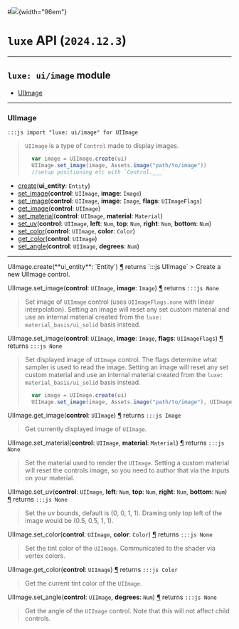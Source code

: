 #![](../../../../../../images/luxe-dark.svg){width="96em"}

# `luxe` API (`2024.12.3`)  


---

## `luxe: ui/image` module

- [UIImage](#uiimage)   

---

### UIImage
`:::js import "luxe: ui/image" for UIImage`
> `UIImage` is a type of `Control` made to display images.
> 
> ```js
>   var image = UIImage.create(ui)
>   UIImage.set_image(image, Assets.image("path/to/image"))
>   //setup positioning etc with `Control.___`
> ```

- [create](#UIImage.create)(**ui_entity**: `Entity`)
- [set_image](#UIImage.set_image+2)(**control**: `UIImage`, **image**: `Image`)
- [set_image](#UIImage.set_image+3)(**control**: `UIImage`, **image**: `Image`, **flags**: `UIImageFlags`)
- [get_image](#UIImage.get_image)(**control**: `UIImage`)
- [set_material](#UIImage.set_material+2)(**control**: `UIImage`, **material**: `Material`)
- [set_uv](#UIImage.set_uv+5)(**control**: `UIImage`, **left**: `Num`, **top**: `Num`, **right**: `Num`, **bottom**: `Num`)
- [set_color](#UIImage.set_color+2)(**control**: `UIImage`, **color**: `Color`)
- [get_color](#UIImage.get_color)(**control**: `UIImage`)
- [set_angle](#UIImage.set_angle+2)(**control**: `UIImage`, **degrees**: `Num`)

<hr/>
<endpoint module="luxe: ui/image" class="UIImage" signature="create(ui_entity : Entity)"></endpoint>
<signature id="UIImage.create">UIImage.create(**ui_entity**: `Entity`)
<a class="headerlink" href="#UIImage.create" title="Permanent link">¶</a></signature>
<span class='api_ret'>returns</span> `:::js UIImage`
> Create a new UIImage control.   

<endpoint module="luxe: ui/image" class="UIImage" signature="set_image(control : UIImage, image : Image)"></endpoint>
<signature id="UIImage.set_image+2">UIImage.set_image(**control**: `UIImage`, **image**: `Image`)
<a class="headerlink" href="#UIImage.set_image+2" title="Permanent link">¶</a></signature>
<span class='api_ret'>returns</span> `:::js None`
> Set image of `UIImage` control (uses `UIImageFlags.none` with linear interpolation).
> Setting an image will reset any set custom material and use an internal material created from the `luxe: material_basis/ui_solid` basis instead.   

<endpoint module="luxe: ui/image" class="UIImage" signature="set_image(control : UIImage, image : Image, flags : UIImageFlags)"></endpoint>
<signature id="UIImage.set_image+3">UIImage.set_image(**control**: `UIImage`, **image**: `Image`, **flags**: `UIImageFlags`)
<a class="headerlink" href="#UIImage.set_image+3" title="Permanent link">¶</a></signature>
<span class='api_ret'>returns</span> `:::js None`
> Set displayed image of `UIImage` control.
> The flags determine what sampler is used to read the image.
> Setting an image will reset any set custom material and use an internal material created from the `luxe: material_basis/ui_solid` basis instead.
> ```js
>   var image = UIImage.create(ui)
>   UIImage.set_image(image, Assets.image("path/to/image"), UIImageFlags.pixelated)
> ```   

<endpoint module="luxe: ui/image" class="UIImage" signature="get_image(control : UIImage)"></endpoint>
<signature id="UIImage.get_image">UIImage.get_image(**control**: `UIImage`)
<a class="headerlink" href="#UIImage.get_image" title="Permanent link">¶</a></signature>
<span class='api_ret'>returns</span> `:::js Image`
> Get currently displayed image of `UIImage`.   

<endpoint module="luxe: ui/image" class="UIImage" signature="set_material(control : UIImage, material : Material)"></endpoint>
<signature id="UIImage.set_material+2">UIImage.set_material(**control**: `UIImage`, **material**: `Material`)
<a class="headerlink" href="#UIImage.set_material+2" title="Permanent link">¶</a></signature>
<span class='api_ret'>returns</span> `:::js None`
> Set the material used to render the `UIImage`.
> Setting a custom material will reset the controls image, so you need to author that via the inputs on your material.   

<endpoint module="luxe: ui/image" class="UIImage" signature="set_uv(control : UIImage, left : Num, top : Num, right : Num, bottom : Num)"></endpoint>
<signature id="UIImage.set_uv+5">UIImage.set_uv(**control**: `UIImage`, **left**: `Num`, **top**: `Num`, **right**: `Num`, **bottom**: `Num`)
<a class="headerlink" href="#UIImage.set_uv+5" title="Permanent link">¶</a></signature>
<span class='api_ret'>returns</span> `:::js None`
> Set the uv bounds, default is (0, 0, 1, 1). Drawing only top left of the image would be (0.5, 0.5, 1, 1).   

<endpoint module="luxe: ui/image" class="UIImage" signature="set_color(control : UIImage, color : Color)"></endpoint>
<signature id="UIImage.set_color+2">UIImage.set_color(**control**: `UIImage`, **color**: `Color`)
<a class="headerlink" href="#UIImage.set_color+2" title="Permanent link">¶</a></signature>
<span class='api_ret'>returns</span> `:::js None`
> Set the tint color of the `UIImage`. Communicated to the shader via vertex colors.   

<endpoint module="luxe: ui/image" class="UIImage" signature="get_color(control : UIImage)"></endpoint>
<signature id="UIImage.get_color">UIImage.get_color(**control**: `UIImage`)
<a class="headerlink" href="#UIImage.get_color" title="Permanent link">¶</a></signature>
<span class='api_ret'>returns</span> `:::js Color`
> Get the current tint color of the `UIImage`.   

<endpoint module="luxe: ui/image" class="UIImage" signature="set_angle(control : UIImage, degrees : Num)"></endpoint>
<signature id="UIImage.set_angle+2">UIImage.set_angle(**control**: `UIImage`, **degrees**: `Num`)
<a class="headerlink" href="#UIImage.set_angle+2" title="Permanent link">¶</a></signature>
<span class='api_ret'>returns</span> `:::js None`
> Get the angle of the `UIImage` control. Note that this will not affect child controls.   

